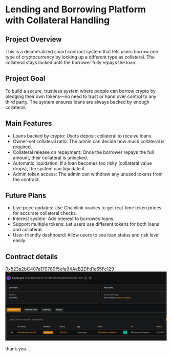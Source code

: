 # Lending and Borrowing Platform with Collateral Handling
## Project Overview
This is a decentralized smart contract system that lets users borrow one type of cryptocurrency by locking up a different type as collateral. The collateral stays locked until the borrower fully repays the loan.

## Project Goal
To build a secure, trustless system where people can borrow crypto by pledging their own tokens—no need to trust or hand over control to any third party. The system ensures loans are always backed by enough collateral.

## Main Features
- Loans backed by crypto: Users deposit collateral to receive loans.
- Owner-set collateral ratio: The admin can decide how much collateral is required.
- Collateral release on repayment: Once the borrower repays the full amount, their collateral is unlocked.
- Automatic liquidation: If a loan becomes too risky (collateral value drops), the system can liquidate it.
- Admin token access: The admin can withdraw any unused tokens from the contract.

## Future Plans
- Live price updates: Use Chainlink oracles to get real-time token prices for accurate collateral checks.
- Interest system: Add interest to borrowed loans.
- Support multiple tokens: Let users use different tokens for both loans and collateral.
- User-friendly dashboard: Allow users to see loan status and risk level easily.



## Contract details
0x523a2bC407a179780f5efa94AeB2DFd1e65Fc129![alt text](image.png)

thank you...
